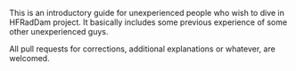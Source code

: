 This is an introductory guide for unexperienced people who wish to dive in HFRadDam project. It basically includes some previous experience of some other unexperienced guys.

All pull requests for corrections, additional explanations or whatever, are welcomed.
